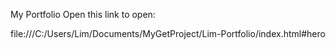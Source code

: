 My Portfolio
Open this link to open:

file:///C:/Users/Lim/Documents/MyGetProject/Lim-Portfolio/index.html#hero
